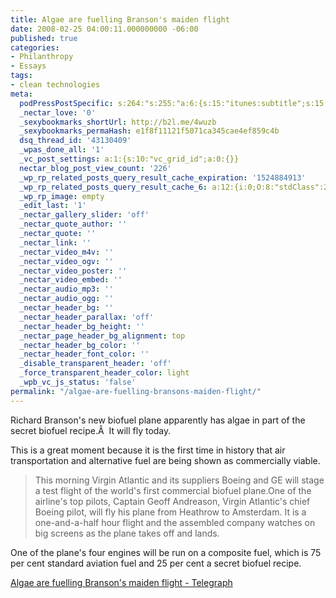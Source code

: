 ```yaml
---
title: Algae are fuelling Branson's maiden flight
date: 2008-02-25 04:00:11.000000000 -06:00
published: true
categories:
- Philanthropy
- Essays
tags:
- clean technologies
meta:
  podPressPostSpecific: s:264:"s:255:"a:6:{s:15:"itunes:subtitle";s:15:"##PostExcerpt##";s:14:"itunes:summary";s:15:"##PostExcerpt##";s:15:"itunes:keywords";s:17:"##WordPressCats##";s:13:"itunes:author";s:10:"##Global##";s:15:"itunes:explicit";s:7:"Default";s:12:"itunes:block";s:7:"Default";}";";
  _nectar_love: '0'
  _sexybookmarks_shortUrl: http://b2l.me/4wuzb
  _sexybookmarks_permaHash: e1f8f11121f5071ca345cae4ef859c4b
  dsq_thread_id: '43130409'
  _wpas_done_all: '1'
  _vc_post_settings: a:1:{s:10:"vc_grid_id";a:0:{}}
  nectar_blog_post_view_count: '226'
  _wp_rp_related_posts_query_result_cache_expiration: '1524884913'
  _wp_rp_related_posts_query_result_cache_6: a:12:{i:0;O:8:"stdClass":2:{s:7:"post_id";s:3:"365";s:5:"score";s:17:"94.41071741934834";}i:1;O:8:"stdClass":2:{s:7:"post_id";s:3:"226";s:5:"score";s:16:"59.9468354627631";}i:2;O:8:"stdClass":2:{s:7:"post_id";s:3:"656";s:5:"score";s:16:"58.0579122450758";}i:3;O:8:"stdClass":2:{s:7:"post_id";s:4:"1417";s:5:"score";s:16:"56.3633165242958";}i:4;O:8:"stdClass":2:{s:7:"post_id";s:3:"351";s:5:"score";s:16:"56.3633165242958";}i:5;O:8:"stdClass":2:{s:7:"post_id";s:3:"425";s:5:"score";s:17:"54.75070815120299";}i:6;O:8:"stdClass":2:{s:7:"post_id";s:3:"400";s:5:"score";s:17:"54.75070815120299";}i:7;O:8:"stdClass":2:{s:7:"post_id";s:3:"227";s:5:"score";s:18:"51.269454820403254";}i:8;O:8:"stdClass":2:{s:7:"post_id";s:3:"797";s:5:"score";s:18:"49.883160459274976";}i:9;O:8:"stdClass":2:{s:7:"post_id";s:3:"727";s:5:"score";s:17:"48.49686609815508";}i:10;O:8:"stdClass":2:{s:7:"post_id";s:3:"694";s:5:"score";s:17:"48.49686609815508";}i:11;O:8:"stdClass":2:{s:7:"post_id";s:4:"1196";s:5:"score";s:18:"48.188564738494975";}}
  _wp_rp_image: empty
  _edit_last: '1'
  _nectar_gallery_slider: 'off'
  _nectar_quote_author: ''
  _nectar_quote: ''
  _nectar_link: ''
  _nectar_video_m4v: ''
  _nectar_video_ogv: ''
  _nectar_video_poster: ''
  _nectar_video_embed: ''
  _nectar_audio_mp3: ''
  _nectar_audio_ogg: ''
  _nectar_header_bg: ''
  _nectar_header_parallax: 'off'
  _nectar_header_bg_height: ''
  _nectar_page_header_bg_alignment: top
  _nectar_header_bg_color: ''
  _nectar_header_font_color: ''
  _disable_transparent_header: 'off'
  _force_transparent_header_color: light
  _wpb_vc_js_status: 'false'
permalink: "/algae-are-fuelling-bransons-maiden-flight/"
---
```

Richard Branson's new biofuel plane apparently has algae in part of the secret biofuel recipe.Â&nbsp; It will fly today.

This is a great moment because it is the first time in history that air transportation and alternative fuel are being shown as commercially viable.</p>
> This morning Virgin Atlantic and its suppliers Boeing and GE will stage a test flight of the world's first commercial biofuel plane.One of the airline's top pilots, Captain Geoff Andreason, Virgin Atlantic's chief Boeing pilot, will fly his plane from Heathrow to Amsterdam. It is a one-and-a-half hour flight and the assembled company watches on big screens as the plane takes off and lands.

One of the plane's four engines will be run on a composite fuel, which is 75 per cent standard aviation fuel and 25 per cent a secret biofuel recipe.</p></blockquote>
<p><a href="http://www.telegraph.co.uk/money/main.jhtml?view=DETAILS&amp;grid=&amp;xml=/money/2008/02/24/ccbiofuel124.xml" rel="nofollow">Algae are fuelling Branson's maiden flight - Telegraph</a></p>
